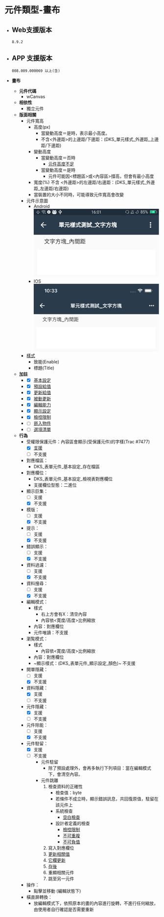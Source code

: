 # 元件類型-畫布

* ## Web支援版本
  
      8.9.2

* ## APP 支援版本

      008.009.000069 以上(含)

* __畫布__
  * __元件代碼__
    * wCanvas
  * __相依性__
    * 獨立元件
  * __版面相關__
    * 元件寬高
      * 高度(px)
        * 當變動高度＝是時，表示最小高度。
        * 不含<外邊距>的上邊距/下邊距：(DKS_單元樣式_外邊距_上邊距/下邊距)
      * 變動高度
        * 當變動高度＝否時
          * [元件高度不足](../general/rule)
        * 當變動高度＝是時
          * 元件可能因<標題區>或<內容區>撐高，但會有最小高度
      * 寬度(%)
        不含 <外邊距>的左邊距/右邊距：(DKS_單元樣式_外邊距_左邊距/右邊距)
      * 當裝置的大小不同時，可能導致元件寬高會改變
    * 元件示意圖
      * Android
            ![image](./image/android/componentTextEditing.png)
      * IOS
            ![image](./image/ios/componentTextEditing.png)
    * [樣式](../general/style)
      * 致能(Enable)
      * 標題(Title)
  * __加註__
    * - [x] [基本設定](../Addition/Component/basicSettings)
    * - [x] [預設給值](../Addition/Component/defaultValue)
    * - [x] [更新給值](../Addition/Component/updateValue)
    * - [x] [被動更新](../Addition/Component/passiveUpdate)
    * - [x] [編輯能力](../Addition/Component/editing)
    * - [x] [顯示設定](../Addition/Component/display)
    * - [x] [檢控限制](../Addition/Component/prosecutionRestrictions)
    * - [ ] [嵌入物件](../Addition/Component/embedded)
    * - [ ] [選項清單](../Addition/Component/optionalList)
  * __行為__
    * 受權限保護元件：內容區會顯示(受保護元件)的字樣(Trac #7477)
      - [x] [支援](../general/rule)
      - [ ] 不支援
    * 對應檔區：
      * DKS_表單元件_基本設定_存在檔區
    * 對應欄位：
      * DKS_表單元件_基本設定_檢視表對應欄位
      * 支援欄位型態：二進位
    * 顯示巨集：
      - [ ] 支援
      - [x] 不支援
    * 模版：
      - [ ] 支援
      - [x] 不支援
    * 提示：
      - [ ] 支援
      - [x] 不支援
    * 錯誤顯示：
      - [ ] 支援
      - [x] 不支援
    * 資料過濾：
      - [ ] 支援
      - [x] 不支援
    * 資料搜尋：
      - [ ] 支援
      - [x] 不支援
    * 編輯模式：
      * 樣式
        * 右上方會有X：清空內容
        * 內容依<寛度/高度>比例縮放
      * 內容：對應欄位
      * 元件唯讀：不支援
    * 瀏覧模式：
      * 樣式
        * 內容依<寛度/高度>比例縮放
      * 內容：對應欄位
      * ~顯示樣式：(DKS_表單元件_顯示設定_顏色)~ 不支援
    * 開單隱藏：
      - [ ] 支援
      - [x] 不支援
    * 資料隱藏：
      - [x] 支援
      - [ ] 不支援
    * 元件隱藏：
      - [x] 支援
      - [ ] 不支援
    * 元件除能：
      - [ ] 支援
      - [x] 不支援
    * 元件駐留：
      - [x] 支援
      - [ ] 不支援
        * 元件駐留
          * 除了預設處理外，會再多執行下列項目：當在編輯模式下，會清空內容。
        * 元件跳離
          1. 檢查資料的正確性
             * 檢查值：byte[](若沒有畫的話，為null)
             * 若條件不成立時，顯示錯誤訊息，共回復原值，駐留在該元件上
             * 系統檢查
               * [空白檢查](../Addition/Component/basicSettings)
             * 設計者定義的檢查
               * [檢控限制](../Addition/Component/prosecutionRestrictions)
               * [不可重複](../Addition/Component/basicSettings)
               * [不可負值](../Addition/Component/basicSettings)
          2. 寫入對應欄位
          3. [更新相關值](../Addition/Component/updateValue)
          4. [它欄更新](../Addition/Component/passiveUpdate)
          5. [存後](../Addition/Component/updateValue)
          6. 重顯相關元件
          7.  跳至另一元件
    * 操作：
      * 點擊並移動 (編輯狀態下)
    * 橫直屏轉換：
      * 放編輯模式下，依照原本的畫的內容進行旋轉，不進行任何縮放，由使用者自行確認是否需要重新
